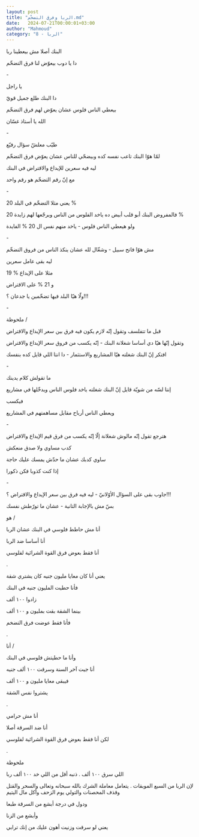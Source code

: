 ```yaml
---
layout: post
title: "الربا وفرق التضخّم.md"
date:   2024-07-21T00:00:01+03:00
author: "Mahmoud"
category: "8 - الربا"
---
```

البنك أصلا مش بيعطينا ربا

دا يا دوب بيعوّض لنا فرق التضخّم

\-

يا راجل

دا البنك طلع جميل قويّ

بيعطي الناس فلوس عشان يعوّض لهم فرق التضخّم

الله يا أستاذ غسّان

\-

طيّب معلشّ سؤال رفيّع

لمّا هوّا البنك تاعب نفسه كده وبيضحّي للناس عشان يعوّض فرق
التضخّم

ليه فيه سعرين للإيداع والاقتراض في البنك

مع إنّ رقم التضخّم هو رقم واحد

\-

يعني مثلا التضخّم في البلد 20 %

فالمفروض البنك أبو قلب أبيض ده ياخد الفلوس من الناس
ويرجّعها لهم زايدة 20 %

ولو هيعطي الناس فلوس - ياخد منهم
نفس ال 20 % الفايدة

\-

مش هوّا فاتح سبيل - وشغّال لله عشان ينكذ الناس من فروق
التضخّم

ليه بقى عامل سعرين

19 % مثلا على الإيداع

و 21 % على الاقتراض

ولّا هيّا البلد فيها تضخّمين يا جدعان ؟!!!

\-

ملحوظة /

قبل ما تتفلسف وتقول إنّه لازم يكون فيه فرق بين سعر
الإيداع والاقتراض

وتقول إنّها هيّا دي أساسا شغلانة البنك - إنّه يكسب من فروق
سعر الإيداع والاقتراض

افتكر إنّ البنك شغلته هيّا المشاريع والاستثمار - دا انتا
اللي قايل كده بنفسك

\-

ما تقولش كلام يدينك

إنتا لسّه من شويّة قايل إنّ البنك شغلته ياخد فلوس الناس
ويدخّلها في مشاريع

فيكسب

ويعطي الناس أرباح مقابل مساهمتهم في المشاريع

\-

هترجع تقول إنّه مالوش شغلانة إلّا إنّه يكسب من فرق قيم
الإيداع والاقتراض

كدب مساوي ولا صدق منعكش

ساوي كدبك عشان ما حدّش يمسك عليك حاجة

إذا كنت كذوبا فكن ذكورا

\-

جاوب بقى على السؤال الأوّلانيّ - ليه فيه فرق بين سعر
الإيداع والاقتراض ؟!!!

بسّ مش بالإجابة التانية - عشان ما تورّطش نفسك

هو /

أنا مش حاطط فلوسي في البنك عشان الربا

أنا أساسا ضد الربا

أنا فقط بعوض فرق القوة الشرائية لفلوسي

.

يعني أنا كان معايا مليون جنيه كان يشتري شقة

فأنا حطيت المليون جنيه في البنك

زادوا ١٠٠ ألف

بينما الشقة بقت بمليون و ١٠٠ ألف

فأنا فقط عوضت فرق التضخم

.

أنا /

وأنا ما حطيتش فلوسي في البنك

أنا جيت آخر السنة وسرقت ١٠٠ ألف جنيه

فيبقى معايا مليون و ١٠٠ ألف

يشتروا نفس الشقة

.

أنا مش حرامي

أنا ضد السرقة أصلا

لكن أنا فقط بعوض فرق القوة الشرائية لفلوسي

.

ملحوظة

اللي سرق ١٠٠ ألف . ذنبه أقل من اللي خد ١٠٠ ألف
ربا

لإن الربا من السبع الموبقات . يتعامل معاملة الشرك بالله
سبحانه وتعالى والسحر والقتل وقذف المحصنات والتولي يوم الزحف وأكل مال
اليتيم

ودول في درجة أبشع من السرقة طبعا

وأبشع من الزنا

يعني لو سرقت وزنيت أهون عليك من إنك ترابي
